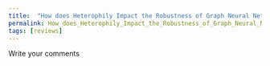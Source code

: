```yaml
---
title:  "How does Heterophily Impact the Robustness of Graph Neural Networks? Theoretical Connections and Practical Implications"
permalink: How_does_Heterophily_Impact_the_Robustness_of_Graph_Neural_Networks_Theoretical_Connections_and_Practical_Implications.html
tags: [reviews]
---
```


Write your comments
